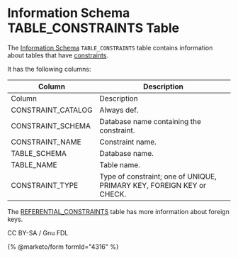 
# Information Schema TABLE_CONSTRAINTS Table

The [Information Schema](../README.md) `TABLE_CONSTRAINTS` table contains information about tables that have [constraints](../../../../data-definition/constraint.md).


It has the following columns:



| Column | Description |
| --- | --- |
| Column | Description |
| CONSTRAINT_CATALOG | Always def. |
| CONSTRAINT_SCHEMA | Database name containing the constraint. |
| CONSTRAINT_NAME | Constraint name. |
| TABLE_SCHEMA | Database name. |
| TABLE_NAME | Table name. |
| CONSTRAINT_TYPE | Type of constraint; one of UNIQUE, PRIMARY KEY, FOREIGN KEY or CHECK. |



The [REFERENTIAL_CONSTRAINTS](information-schema-referential_constraints-table.md) table has more information about foreign keys.


CC BY-SA / Gnu FDL


{% @marketo/form formId="4316" %}
